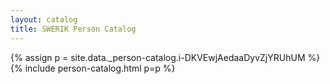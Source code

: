 ```yaml
---
layout: catalog
title: SWERIK Person Catalog
---
```

{% assign p = site.data._person-catalog.i-DKVEwjAedaaDyvZjYRUhUM %}
{% include person-catalog.html p=p %}


